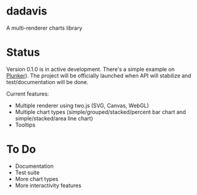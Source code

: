 # dadavis
A multi-renderer charts library

# Status
Version 0.1.0 is in active development. There's a simple example on [Plunker](http://plnkr.co/edit/uTVvOy?p=preview)). 
The project will be officially launched when API will stabilize and test/documentation will be done.

Current features:

* Multiple renderer using two.js (SVG, Canvas, WebGL)
* Multiple chart types (simple/grouped/stacked/percent bar chart and simple/stacked/area line chart)
* Tooltips


# To Do
* Documentation
* Test suite
* More chart types
* More interactivity features
